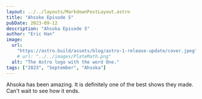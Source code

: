 ```yaml
---
layout: ../../layouts/MarkdownPostLayout.astro
title: "Ahsoke Episode 5"
pubDate: 2023-09-12
description: "Ahsoka Episode 5"
author: "Eric Han"
image:
  url:
    "https://astro.build/assets/blog/astro-1-release-update/cover.jpeg"
    # url: "../../images/PlateMath.png"
  alt: "The Astro logo with the word One."
tags: ["2023", "September", "Ahsoka"]
---
```


Ahsoka has been amazing. It is definitely one of the best shows they made. Can't wait to see how it ends.
